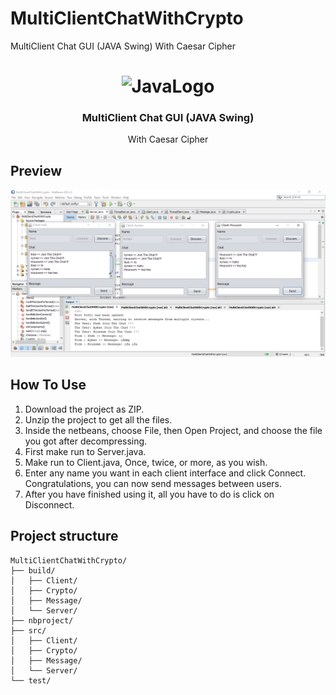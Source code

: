 # MultiClientChatWithCrypto
MultiClient Chat GUI (JAVA Swing) With Caesar Cipher

<h1 align="center">
    <img alt="JavaLogo" src="https://logos-marques.com/wp-content/uploads/2021/03/Java-Logo.png" />
</h1>

<h3 align="center">
  MultiClient Chat GUI (JAVA Swing)
</h3>

<p align="center">With Caesar Cipher</p>

## Preview

![Home Page](Screenshot.png)

## How To Use

1. Download the project as ZIP.
2. Unzip the project to get all the files.
3. Inside the netbeans, choose File, then Open Project, and choose the file you got after decompressing.
4. First make run to Server.java.
5. Make run to Client.java, Once, twice, or more, as you wish.
6. Enter any name you want in each client interface and click Connect. Congratulations, you can now send messages between users.
7. After you have finished using it, all you have to do is click on Disconnect.

## Project structure

```shell
MultiClientChatWithCrypto/          
├── build/                       
│   ├── Client/        
│   ├── Crypto/ 
│   ├── Message/                      
│   └── Server/                 
├── nbproject/                   
├── src/                       
│   ├── Client/        
│   ├── Crypto/ 
│   ├── Message/                      
│   └── Server/             
└── test/                               
```